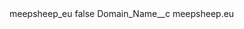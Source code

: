 <?xml version="1.0" encoding="UTF-8"?>
<CustomMetadata xmlns="http://soap.sforce.com/2006/04/metadata" xmlns:xsi="http://www.w3.org/2001/XMLSchema-instance" xmlns:xsd="http://www.w3.org/2001/XMLSchema">
    <label>meepsheep_eu</label>
    <protected>false</protected>
    <values>
        <field>Domain_Name__c</field>
        <value xsi:type="xsd:string">meepsheep.eu</value>
    </values>
</CustomMetadata>
